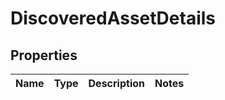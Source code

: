 # DiscoveredAssetDetails

## Properties
Name | Type | Description | Notes
------------ | ------------- | ------------- | -------------
